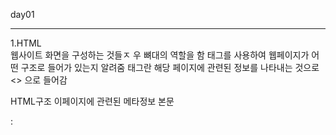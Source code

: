 day01


-------------------------------------------------------------------
1.HTML	
	웹사이트 화면을 구성하는 것들ㅈ 우 뼈대의 역할을 함
	태그를 사용하여 웹페이지가 어떤 구조로 들어가 있는지 알려줌
	태그란 해당 페이지에 관련된 정보를 나타내는 것으로 <> 으로 들어감

HTML구조
	<!doctype html>
	<html>
		<head>
		이페이지에 관련된 메타정보
		</head>
		<body>
		본문
		</body>
	</html>

<title> : 타이틀
<h1> <h2> .. : 슷지가 작을수록 큰 클씨
<p> :  단락을 의미 (줄바꿈됨)


2. IDE설치
	vscode > 운영체제에 맞는 버전으로 다운받기
	zip파일을 다운받고 자신의 폴더에서 반디집으로 압축풀기 > 바로가기생성
	
3.html(hypertext markup language)
	웹페이지를 만드는 문법을 갖춘 언어
	태그로이루어져있음
	태그 : 어떤 의미를 지니고 있다. 
	여는 태그 : 오프닝 태그, 요소의 이름과 열고닫는 꺾쇠 괄호로 구성
	닫는 태그 : 클로징 태그
	content : 요소의 내용, 단순 text
	element : 여는 태그와 닫는 태그, 내용을 통들어 요소라고 함

4.html기본요소	
기본적인 구조
	
	<div class="속성값"> adsf </div>
	class :  속성이름

태그구조
	<부모태그>
		<자식태그></자식태그>
		<자식태그></자식태그>
	</부모태그>
	자식태그들끼리는 같은위치에 있을 경우 형제태그라고 함. 
	
<!doctype html> :  문서형식을 나타냄
<html>		: html의 요소, 전체 페이지콘텐츠 포함, 기본요소
<head></head>	: <head>요소, 홈페이지 이용자에게 안보임, 검색결과에 노출될 키워드
		홈페이지 설명,  CSS 스타일, chracter setdeclaration등  html페이지의
		모든 내용을 담고 있음
<meta charset="utf-8"> : html 문서의 문자 인코딩설정
			전세게ㅔ에서 사용되는 언어에 대한 대부분은 문자가 포함됨
			이설정을 사용하면 페이지에 포함된 모든 텍스트 내요을 처리가능함. 
<title></title> : <title>요소, 페이지 제목이 설정되며 페이지가 로드되는 브라우저 탭에 표시되는
		제목으로 사용됨
<body></body> : <body> 요소, 텍스트, 이미지, 비디오 페이지 모든 요소 포함
<!-- --> : 주석

+크롬개발자도구 
	해당 페이지와 관련된 여러 정보확인됨
	F12

+확장프로그램
	live server : html 파일 실시간 확인하는 확장프로그램 *
	korean language pack for visual studio code : 한국어 팩
	prettier : vscode 코드자동정렬
	material theme : vscode  테마 바꿔줌
	material icon theme : 아이콘 설정 프로그램
	auto rename tag :  닫는 태그, 태그명을 변경시에 자동으로 수정해주는 프로그램 *
	
5.태그의 종류
기본태그
<h1> : 제목태그, 숫자가 작을수록 굵어지고 커진다. 
<p> : 단락태그, 단락은 위/아래 간격이 벌어지고 자동으로 줄이 바뀐다
<strong>, <b> : 굵은 글씨, 큰차이는 B는 단순굵게, string 중요표시
<br> : 줄바꿈태그, 닫는 태그 없음
<hr> : 가로선태그, 닫는 태그 없음
닫는태그가 없는 것들을 빈 태그라고 부른다. 

리스트 태그
<ol></ol> : ordered list의 약자, 순서있는리스트를 만든다. 
<ul></ul> : unordered list의 약자, 순서따윈없는리스트
<li></li> : list, ol또는 ul 태그 내부에서 사용한다. 
	<ol>
		<li></li>
		<li></li>

	</ol>


3) table태그(표만들기)
<table></table> : 표를 만드는 태그 
	표를 만들때 사용하며 표의 제목, 행의 수, 열의 수 등을 다른 태그를 이용해 표현

table 내부에서 사용가능한 태그 
<caption></caption> : 표의 제목설정
<tr></tr> : 행을 생성
<td></td> : 열을 생성
	colspan, rowspan 속성을 사용
<th></th> : 제목 행에 컬럼을 만드는 태그 
	




	

	







	
	
	
